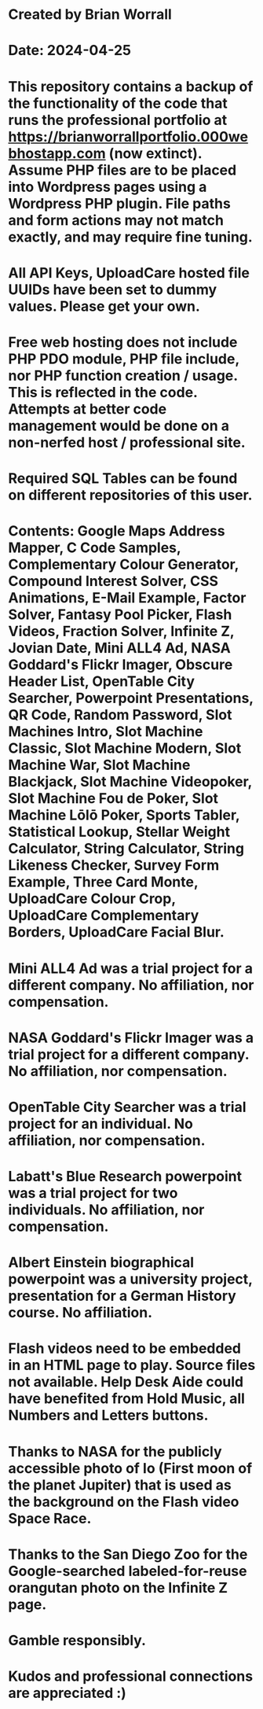 # Created by Brian Worrall
# Date: 2024-04-25

# This repository contains a backup of the functionality of the code that runs the professional portfolio at https://brianworrallportfolio.000webhostapp.com (now extinct). Assume PHP files are to be placed into Wordpress pages using a Wordpress PHP plugin. File paths and form actions may not match exactly, and may require fine tuning.

# All API Keys, UploadCare hosted file UUIDs have been set to dummy values. Please get your own.

# Free web hosting does not include PHP PDO module, PHP file include, nor PHP function creation / usage. This is reflected in the code. Attempts at better code management would be done on a non-nerfed host / professional site.

# Required SQL Tables can be found on different repositories of this user.

# Contents: Google Maps Address Mapper, C Code Samples, Complementary Colour Generator, Compound Interest Solver, CSS Animations, E-Mail Example, Factor Solver, Fantasy Pool Picker, Flash Videos, Fraction Solver, Infinite Z, Jovian Date, Mini ALL4 Ad, NASA Goddard's Flickr Imager, Obscure Header List, OpenTable City Searcher, Powerpoint Presentations, QR Code, Random Password, Slot Machines Intro, Slot Machine Classic, Slot Machine Modern, Slot Machine War, Slot Machine Blackjack, Slot Machine Videopoker, Slot Machine Fou de Poker, Slot Machine Lōlō Poker, Sports Tabler, Statistical Lookup, Stellar Weight Calculator, String Calculator, String Likeness Checker, Survey Form Example, Three Card Monte, UploadCare Colour Crop, UploadCare Complementary Borders, UploadCare Facial Blur.

# Mini ALL4 Ad was a trial project for a different company. No affiliation, nor compensation.

# NASA Goddard's Flickr Imager was a trial project for a different company. No affiliation, nor compensation.

# OpenTable City Searcher was a trial project for an individual. No affiliation, nor compensation.

# Labatt's Blue Research powerpoint was a trial project for two individuals. No affiliation, nor compensation.

# Albert Einstein biographical powerpoint was a university project, presentation for a German History course. No affiliation.

# Flash videos need to be embedded in an HTML page to play. Source files not available. Help Desk Aide could have benefited from Hold Music, all Numbers and Letters buttons.

# Thanks to NASA for the publicly accessible photo of Io (First moon of the planet Jupiter) that is used as the background on the Flash video Space Race.

# Thanks to the San Diego Zoo for the Google-searched labeled-for-reuse orangutan photo on the Infinite Z page.

# Gamble responsibly.

# Kudos and professional connections are appreciated :)
